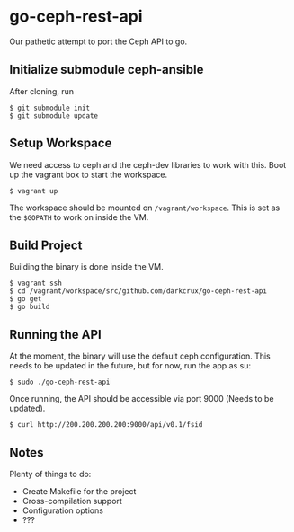 # go-ceph-rest-api

Our pathetic attempt to port the Ceph API to go.

## Initialize submodule ceph-ansible

After cloning, run
```
$ git submodule init
$ git submodule update
```

## Setup Workspace

We need access to ceph and the ceph-dev libraries to work with this. Boot up the vagrant box to start the workspace.

```
$ vagrant up
```

The workspace should be mounted on `/vagrant/workspace`. This is set as the `$GOPATH` to work on inside the VM. 

## Build Project

Building the binary is done inside the VM.

```
$ vagrant ssh
$ cd /vagrant/workspace/src/github.com/darkcrux/go-ceph-rest-api
$ go get
$ go build
```

## Running the API

At the moment, the binary will use the default ceph configuration. This needs to be updated in the future, but for now, run the app as su:

```
$ sudo ./go-ceph-rest-api
```

Once running, the API should be accessible via port 9000 (Needs to be updated).

```
$ curl http://200.200.200.200:9000/api/v0.1/fsid
```

## Notes

Plenty of things to do:
- Create Makefile for the project
- Cross-compilation support
- Configuration options
- ???
